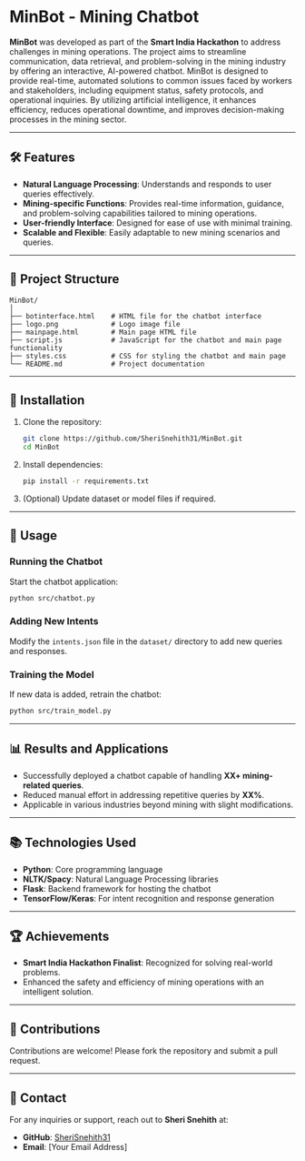 
# MinBot - Mining Chatbot

**MinBot** was developed as part of the **Smart India Hackathon** to address challenges in mining operations. The project aims to streamline communication, data retrieval, and problem-solving in the mining industry by offering an interactive, AI-powered chatbot. MinBot is designed to provide real-time, automated solutions to common issues faced by workers and stakeholders, including equipment status, safety protocols, and operational inquiries. By utilizing artificial intelligence, it enhances efficiency, reduces operational downtime, and improves decision-making processes in the mining sector.

---

## 🛠️ Features
- **Natural Language Processing**: Understands and responds to user queries effectively.
- **Mining-specific Functions**: Provides real-time information, guidance, and problem-solving capabilities tailored to mining operations.
- **User-friendly Interface**: Designed for ease of use with minimal training.
- **Scalable and Flexible**: Easily adaptable to new mining scenarios and queries.

---

## 📂 Project Structure
```
MinBot/
│
├── botinterface.html    # HTML file for the chatbot interface
├── logo.png             # Logo image file
├── mainpage.html        # Main page HTML file
├── script.js            # JavaScript for the chatbot and main page functionality
├── styles.css           # CSS for styling the chatbot and main page
└── README.md            # Project documentation

```

---

## 🔧 Installation

1. Clone the repository:
   ```bash
   git clone https://github.com/SheriSnehith31/MinBot.git
   cd MinBot
   ```

2. Install dependencies:
   ```bash
   pip install -r requirements.txt
   ```

3. (Optional) Update dataset or model files if required.

---

## 🚀 Usage

### Running the Chatbot
Start the chatbot application:
```bash
python src/chatbot.py
```

### Adding New Intents
Modify the `intents.json` file in the `dataset/` directory to add new queries and responses.

### Training the Model
If new data is added, retrain the chatbot:
```bash
python src/train_model.py
```

---

## 📊 Results and Applications
- Successfully deployed a chatbot capable of handling **XX+ mining-related queries**.
- Reduced manual effort in addressing repetitive queries by **XX%**.
- Applicable in various industries beyond mining with slight modifications.

---

## 📚 Technologies Used
- **Python**: Core programming language
- **NLTK/Spacy**: Natural Language Processing libraries
- **Flask**: Backend framework for hosting the chatbot
- **TensorFlow/Keras**: For intent recognition and response generation

---

## 🏆 Achievements
- **Smart India Hackathon Finalist**: Recognized for solving real-world problems.
- Enhanced the safety and efficiency of mining operations with an intelligent solution.

---

## 🤝 Contributions
Contributions are welcome! Please fork the repository and submit a pull request.


---

## 📧 Contact
For any inquiries or support, reach out to **Sheri Snehith** at:
- **GitHub**: [SheriSnehith31](https://github.com/SheriSnehith31)
- **Email**: [Your Email Address]

